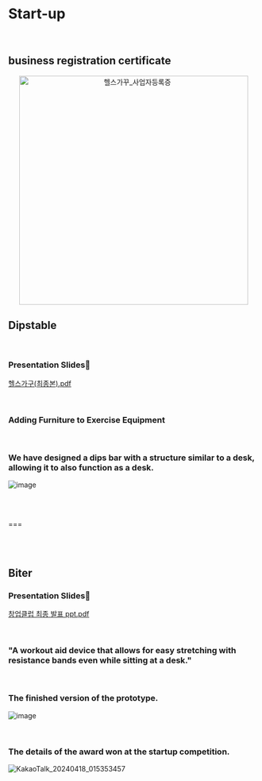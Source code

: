 # Start-up

<br>

## business registration certificate
<div style="text-align:center;">
  <img width="461" alt="헬스가꾸_사업자등록증" src="https://github.com/gomdolipooh/Start-up/assets/97873333/1cd650ef-f2a3-486b-a031-37d2b629ada6">
</div>



## Dipstable

<br>

### Presentation Slides📄
[헬스가구(최종본).pdf](https://github.com/gomdolipooh/Start-up/files/15014585/default.pdf)

<br>

### Adding Furniture to Exercise Equipment

<br>

### We have designed a dips bar with a structure similar to a desk, allowing it to also function as a desk.

![image](https://github.com/gomdolipooh/Start-up/assets/97873333/2323df0a-45f7-4586-ab6a-c582e540952d)

<br>
<br>

===

<br>
<br>

## Biter


### Presentation Slides📄
[창업클럽 최종 발표 ppt.pdf](https://github.com/gomdolipooh/Start-up/files/15014833/ppt.pdf)

<br>

### "A workout aid device that allows for easy stretching with resistance bands even while sitting at a desk."

<br>

### The finished version of the prototype.
![image](https://github.com/gomdolipooh/Start-up/assets/97873333/631e6c90-17c2-4a14-a3ec-aa744fe19c3b)

<br>

### The details of the award won at the startup competition.
![KakaoTalk_20240418_015353457](https://github.com/gomdolipooh/Start-up/assets/97873333/237379da-2464-421a-8872-b1529df77c03)


<br>


